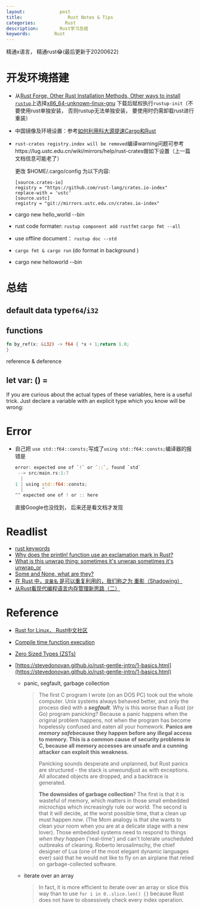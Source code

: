 ```yaml
---
layout:     		post
title:      		   Rust Notes & Tips 
categories: 	      Rust
description:   		Rust学习总结
keywords: 		  Rust
---
```


精通x语言， 精通rust😂(最后更新于20200622)

# 开发环境搭建

- 从[Rust Forge, Other Rust Installation Methods, Other ways to install `rustup`](https://forge.rust-lang.org/other-installation-methods.html)上选择[x86\_64-unknown-linux-gnu](https://static.rust-lang.org/rustup/dist/x86_64-unknown-linux-gnu/rustup-init) 下载后赋权执行`rustup-init`（不要使用rust单独安装， 否则rustup无法单独安装， 要使用时仍需卸载rust进行重装）

- 中国镜像及环境设置：参考[如何利用科大源提速Cargo和Rust](https://blog.csdn.net/xiangxianghehe/article/details/53471936)

- `rust-crates registry.index will be removed`编译warning问题可参考https://lug.ustc.edu.cn/wiki/mirrors/help/rust-crates做如下设置（上一篇文档信息可能老了）

  更改 $HOME/.cargo/config 为以下内容:

  ```
  [source.crates-io]
  registry = "https://github.com/rust-lang/crates.io-index"
  replace-with = 'ustc'
  [source.ustc]
  registry = "git://mirrors.ustc.edu.cn/crates.io-index"
  ```

- cargo new hello_world --bin

- rust code formater: `rustup component add rustfmt`   `cargo fmt --all`

- use offline document： `rustup doc --std`

- `cargo fmt & cargo run` (do format in background )

- cargo new helloworld  --bin

# 总结

## default data type`f64`/`i32`

## functions

```rust
fn by_ref(x: &i32) -> f64 { *x + 1;return 1.0;
}
```

reference & deference

## let var: () =

If you are curious about the actual types of these variables, here is a useful trick. Just declare a variable with an explicit type which you know will be wrong:

# Error

- 自己把 `use std::f64::consts;`写成了`using std::f64::consts;`编译器的报错是

  ```rust
  error: expected one of `!` or `::`, found `std`
   --> src/main.rs:1:7
    |
  1 | using std::f64::consts;
    |       ^
  ^^ expected one of ! or :: here
  ```

  直接Google也没找到， 后来还是看文档才发现
  
  

# Readlist

- [rust keywords](https://doc.rust-lang.org/reference/keywords.html)
- [Why does the println! function use an exclamation mark in Rust?](https://stackoverflow.com/questions/29611387/why-does-the-println-function-use-an-exclamation-mark-in-rust)
- [What is this unwrap thing: sometimes it's unwrap sometimes it's unwrap_or](https://stackoverflow.com/questions/21257686/what-is-this-unwrap-thing-sometimes-its-unwrap-sometimes-its-unwrap-or)
- [Some and None, what are they?](https://stackoverflow.com/questions/24771655/some-and-none-what-are-they)
- [在 Rust 中，`变量名` 是可以重复利用的，我们称之为 重影（Shadowing）](https://blog.csdn.net/qq_33033813/article/details/105686793)
- [从Rust看现代编程语言内存管理新思路（二）](https://sq.163yun.com/blog/article/187373925865111552)

# Reference

- [Rust for Linux， Rust中文社区](http://wiki.jikexueyuan.com/project/rust-primer/install/install_rust_on_linux.html)

- [Compile time function execution](https://en.wikipedia.org/wiki/Compile_time_function_execution)

- [Zero Sized Types (ZSTs)](https://doc.rust-lang.org/nomicon/exotic-sizes.html#zero-sized-types-zsts)

- [https://stevedonovan.github.io/rust-gentle-intro/1-basics.html](https://stevedonovan.github.io/rust-gentle-intro/1-basics.html)

  - panic, segfault, garbage collection 

    > The first C program I wrote (on an DOS PC) took out the whole computer. Unix systems always behaved better, and only the process died with a ***segfault***. Why is this worse than a Rust (or Go) program panicking? Because a panic happens when the original problem happens, not when the program has become hopelessly confused and eaten all your homework. **Panics are *memory safe*because they happen before any illegal access to memory. This is a common cause of security problems in C, because all memory accesses are unsafe and a cunning attacker can exploit this weakness.**
    >
    > Panicking sounds desperate and unplanned, but Rust panics are structured - the stack is *unwound*just as with exceptions. All allocated objects are dropped, and a backtrace is generated.
    >
    > **The downsides of garbage collection**? The first is that it is wasteful of memory, which matters in those small embedded microchips which increasingly rule our world. The second is that it will decide, at the worst possible time, that a clean up must happen *now*. (The Mom analogy is that she wants to clean your room when you are at a delicate stage with a new lover). Those embedded systems need to respond to things *when they happen* ('real-time') and can't tolerate unscheduled outbreaks of cleaning. Roberto Ierusalimschy, the chief designer of Lua (one of the most elegant dynamic languages ever) said that he would not like to fly on an airplane that relied on garbage-collected software.

  - iterate over an array

    > In fact, it is more efficient to iterate over an array or slice this way than to use `for i in 0..slice.len() {}` because Rust does not have to obsessively check every index operation.

